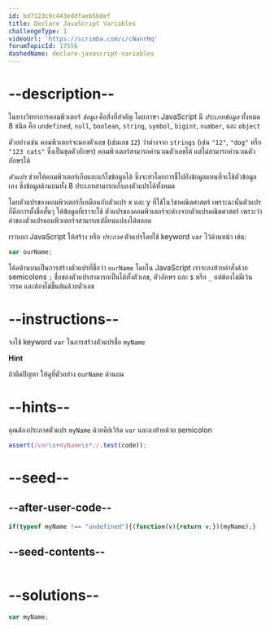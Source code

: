 ```yaml
---
id: bd7123c9c443eddfaeb5bdef
title: Declare JavaScript Variables
challengeType: 1
videoUrl: 'https://scrimba.com/c/cNanrHq'
forumTopicId: 17556
dashedName: declare-javascript-variables
---
```


# --description--

ในทางวิทยาการคอมพิวเตอร์ <dfn>ข้อมูล</dfn> คือสิ่งที่สำคัญ โดยภาษา JavaScript มี <dfn>ประเภทข้อมูล</dfn> ทั้งหมด 8 ชนิด คือ `undefined`, `null`, `boolean`, `string`, `symbol`, `bigint`, `number`, และ `object`

ตัวอย่างเช่น คอมพิวเตอร์จะมองตัวเลข (เช่นเลข `12`) ว่าต่างจาก `strings` (เช่น `"12"`, `"dog"` หรือ `"123 cats"` ซึ่งเป็นชุดตัวอักษร)
คอมพิวเตอร์สามารถคำนวณตัวเลขได้ แต่ไม่สามารถคำนวณตัวอักษรได้ 

<dfn>ตัวแปร</dfn> ช่วยให้คอมพิวเตอร์เก็บและแก้ไขข้อมูลได้ ซึ่งจะทำโดยการชี้ไปยังข้อมูลแทนที่จะใช้ตัวข้อมูลเอง ซึ่งข้อมูลด้านบนทั้ง 8 ประเภทสามารถเก็บลงตัวแปรได้ทั้งหมด

โดยตัวแปรของคอมพิวเตอร์ก็เหมือนกับตัวแปร x และ y ที่ใช้ในวิชาคณิตศาสตร์ เพราะฉะนั้นตัวแปรก็คือการตั้งชื่อสั้นๆ ให้ข้อมูลที่เราจะใช้ 
ตัวแปรของคอมพิวเตอร์จะต่างจากตัวแปรคณิตศาสตร์ เพราะว่าค่าของตัวแปรคอมพิวเตอร์จสามารถเปลี่ยนแปลงได้ตลอด

เราบอก JavaScript ให้สร้าง หรือ <dfn>ประกาศ</dfn> ตัวแปรโดยใช้ keyword `var` ไว้ด้านหน้า เช่น:


```js
var ourName;
```

โค้ดด้านบนเป็นการสร้างตัวแปรที่ชื่อว่า `ourName` โดยใน JavaScript เราจะลงท้ายคำสั่งด้วย semicolons `;`
ชื่อของตัวแปรสามารถเป็นได้ทั้งตัวเลข, ตัวอักษร และ `$` หรือ `_` แต่ต้องไม่มีเว้นวรรค และต้องไม่ขึ้นต้นด้วยตัวเลข

# --instructions--

จงใช้ keyword `var` ในการสร้างตัวแปรชื่อ `myName`

**Hint**  

ถ้าติดปัญหา ให้ดูที่ตัวอย่าง `ourName` ด้านบน

# --hints--

คุณต้องประกาศตัวแปร `myName` ด้วยคีย์เวิร์ด `var` และลงท้ายด้วย semicolon

```js
assert(/var\s+myName\s*;/.test(code));
```

# --seed--

## --after-user-code--

```js
if(typeof myName !== "undefined"){(function(v){return v;})(myName);}
```

## --seed-contents--

```js

```

# --solutions--

```js
var myName;
```
